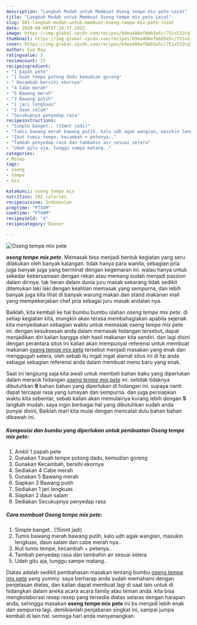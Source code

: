 ```yaml
---
description: "Langkah Mudah untuk Membuat Oseng tempe mix pete Lezat"
title: "Langkah Mudah untuk Membuat Oseng tempe mix pete Lezat"
slug: 381-langkah-mudah-untuk-membuat-oseng-tempe-mix-pete-lezat
date: 2020-08-09T07:10:37.292Z
image: https://img-global.cpcdn.com/recipes/b9ea406efbbb5e5c/751x532cq70/oseng-tempe-mix-pete-foto-resep-utama.jpg
thumbnail: https://img-global.cpcdn.com/recipes/b9ea406efbbb5e5c/751x532cq70/oseng-tempe-mix-pete-foto-resep-utama.jpg
cover: https://img-global.cpcdn.com/recipes/b9ea406efbbb5e5c/751x532cq70/oseng-tempe-mix-pete-foto-resep-utama.jpg
author: Eva Ray
ratingvalue: 3
reviewcount: 15
recipeingredient:
- "1 papah pete"
- "1 buah tempe potong dadu kemudian goreng"
- " Kecambah bersihi ekornya"
- "4 Cabe merah"
- "5 Bawang merah"
- "3 Bawang putih"
- "1 jari lengkuas"
- "2 daun salam"
- "Secukupnya penyedap rasa"
recipeinstructions:
- "Simple banget.. (15mnt jadi)"
- "Tumis bawang merah bawang putih, kalo udh agak wangian, masukin lengkuas, daun salam dan cabe merah nya.."
- "Ikut tumis tempe, kecambah + petenya.."
- "Tambah penyedap rasa dan tambahin air sesuai selera"
- "Udah gitu aja, tunggu sampe matang.."
categories:
- Resep
tags:
- oseng
- tempe
- mix

katakunci: oseng tempe mix 
nutrition: 202 calories
recipecuisine: Indonesian
preptime: "PT34M"
cooktime: "PT40M"
recipeyield: "4"
recipecategory: Dinner

---
```



![Oseng tempe mix pete](https://img-global.cpcdn.com/recipes/b9ea406efbbb5e5c/751x532cq70/oseng-tempe-mix-pete-foto-resep-utama.jpg)

<b><i>oseng tempe mix pete</i></b>, Memasak bisa menjadi bentuk kegiatan yang seru dilakukan oleh banyak kalangan. tidak hanya para wanita, sebagian pria juga banyak juga yang berminat dengan kegemaran ini. walau hanya untuk sekedar kebersamaan dengan rekan atau memang sudah menjadi passion dalam dirinya. tak heran dalam dunia juru masak sekarang tidak sedikit ditemukan laki laki dengan keahlian memasak yang sempurna, dan lebih banyak juga kita lihat di banyak warung makan dan stand makanan mall yang mempekerjakan chef pria sebagai juru masak andalan nya.



Baiklah, kita kembali ke hal bumbu bumbu olahan <i>oseng tempe mix pete</i>. di setiap kegiatan kita, mungkin akan terasa membahagiakan apabila sejenak kita menyediakan sebagian waktu untuk memasak oseng tempe mix pete ini. dengan kesuksesan anda dalam memasak hidangan tersebut, dapat menjadikan diri kalian bangga oleh hasil makanan kita sendiri. dan lagi disini dengan perantara situs ini kalian akan mempunyai referensi untuk membuat makanan <u>oseng tempe mix pete</u> tersebut menjadi masakan yang enak dan menggugah selera, oleh sebab itu ingat ingat alamat situs ini di hp anda sebagai sebagian referensi anda dalam membuat menu baru yang enak.


Saat ini langsung saja kita awali untuk membeli bahan baku yang diperlukan dalam meracik hidangan <u><i>oseng tempe mix pete</i></u> ini. setidak tidaknya dibutuhkan <b>9</b> bahan bahan yang diperlukan di hidangan ini. supaya nanti dapat tercapai rasa yang lumayan dan sempurna. dan juga persiapkan waktu kita sebentar, sebab kalian akan memulainya kurang lebih dengan <b>5</b> langkah mudah. saya ingin berbagai hal yang dibutuhkan sudah anda punyai disini, Baiklah mari kita mulai dengan mencatat dulu bahan bahan dibawah ini.

<!--inarticleads1-->

##### Komposisi dan bumbu yang diperlukan untuk pembuatan Oseng tempe mix pete:

1. Ambil 1 papah pete
1. Gunakan 1 buah tempe potong dadu, kemudian goreng
1. Gunakan  Kecambah, bersihi ekornya
1. Sediakan 4 Cabe merah
1. Gunakan 5 Bawang merah
1. Siapkan 3 Bawang putih
1. Sediakan 1 jari lengkuas
1. Siapkan 2 daun salam
1. Sediakan Secukupnya penyedap rasa




<!--inarticleads2-->

##### Cara membuat Oseng tempe mix pete:

1. Simple banget.. (15mnt jadi)
1. Tumis bawang merah bawang putih, kalo udh agak wangian, masukin lengkuas, daun salam dan cabe merah nya..
1. Ikut tumis tempe, kecambah + petenya..
1. Tambah penyedap rasa dan tambahin air sesuai selera
1. Udah gitu aja, tunggu sampe matang..




Diatas adalah sedikit pembahasan masakan tentang bumbu <u>oseng tempe mix pete</u> yang yummy. saya berharap anda sudah memahami dengan penjelasan diatas, dan kalian dapat membuat lagi di saat lain untuk di hidangkan dalam aneka acara acara family atau teman anda. kita bisa mengkolaborasi resep resep yang tersedia diatas selaras dengan harapan anda, sehingga masakan <b>oseng tempe mix pete</b> ini bs menjadi lebih enak dan sempurna lagi. demikianlah penjabaran singkat ini, sampai jumpa kembali di lain hal. semoga hari anda menyenangkan.

